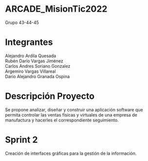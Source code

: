 # ARCADE_MisionTic2022
Grupo 43-44-45
# Integrantes
Alejandro Ardila Quesada                                                                                                                                                          
Rubén Darío Vargas Jiménez                                                                                                                                                       
Carlos Andres Soriano Gonzalez                                                                                                                                                     
Argemiro Vargas Villareal                                                                                                                                                       
Dario Alejandro Granada Ospina
# Descripción Proyecto
Se propone analizar, diseñar y construir una aplicación software que permita controlar las ventas físicas y virtuales de una empresa de manufactura y hacerles el correspondiente seguimiento.
# Sprint 2 
Creación de interfaces gráficas para la gestión de la información.
